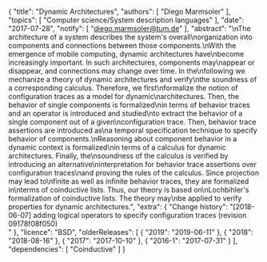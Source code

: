 {
    "title": "Dynamic Architectures",
    "authors": [
        "Diego Marmsoler"
    ],
    "topics": [
        "Computer science/System description languages"
    ],
    "date": "2017-07-28",
    "notify": [
        "diego.marmsoler@tum.de"
    ],
    "abstract": "\nThe architecture of a system describes the system's overall\norganization into components and connections between those components.\nWith the emergence of mobile computing, dynamic architectures have\nbecome increasingly important. In such architectures, components may\nappear or disappear, and connections may change over time. In the\nfollowing we mechanize a theory of dynamic architectures and verify\nthe soundness of a corresponding calculus. Therefore, we first\nformalize the notion of configuration traces as a model for dynamic\narchitectures. Then, the behavior of single components is formalized\nin terms of behavior traces and an operator is introduced and studied\nto extract the behavior of a single component out of a given\nconfiguration trace. Then, behavior trace assertions are introduced as\na temporal specification technique to specify behavior of components.\nReasoning about component behavior in a dynamic context is formalized\nin terms of a calculus for dynamic architectures. Finally, the\nsoundness of the calculus is verified by introducing an alternative\ninterpretation for behavior trace assertions over configuration traces\nand proving the rules of the calculus. Since projection may lead to\nfinite as well as infinite behavior traces, they are formalized in\nterms of coinductive lists. Thus, our theory is based on\nLochbihler's formalization of coinductive lists. The theory may\nbe applied to verify properties for dynamic architectures.",
    "extra": {
        "Change history": "[2018-06-07] adding logical operators to specify configuration traces (revision 09178f08f050)<br>"
    },
    "licence": "BSD",
    "olderReleases": [
        {
            "2019": "2019-06-11"
        },
        {
            "2018": "2018-08-16"
        },
        {
            "2017": "2017-10-10"
        },
        {
            "2016-1": "2017-07-31"
        }
    ],
    "dependencies": [
        "Coinductive"
    ]
}